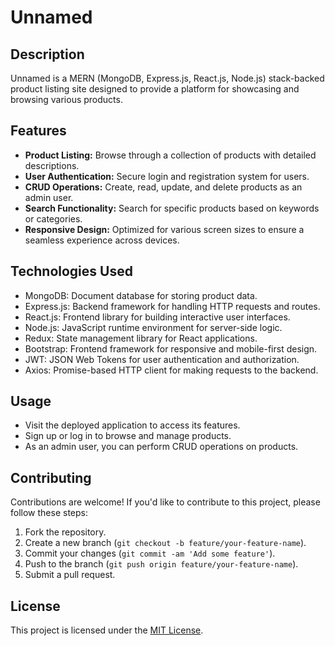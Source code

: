 # Unnamed

## Description
Unnamed is a MERN (MongoDB, Express.js, React.js, Node.js) stack-backed product listing site designed to provide a platform for showcasing and browsing various products.

## Features
- **Product Listing:** Browse through a collection of products with detailed descriptions.
- **User Authentication:** Secure login and registration system for users.
- **CRUD Operations:** Create, read, update, and delete products as an admin user.
- **Search Functionality:** Search for specific products based on keywords or categories.
- **Responsive Design:** Optimized for various screen sizes to ensure a seamless experience across devices.

## Technologies Used
- MongoDB: Document database for storing product data.
- Express.js: Backend framework for handling HTTP requests and routes.
- React.js: Frontend library for building interactive user interfaces.
- Node.js: JavaScript runtime environment for server-side logic.
- Redux: State management library for React applications.
- Bootstrap: Frontend framework for responsive and mobile-first design.
- JWT: JSON Web Tokens for user authentication and authorization.
- Axios: Promise-based HTTP client for making requests to the backend.

## Usage
- Visit the deployed application to access its features.
- Sign up or log in to browse and manage products.
- As an admin user, you can perform CRUD operations on products.

## Contributing
Contributions are welcome! If you'd like to contribute to this project, please follow these steps:
1. Fork the repository.
2. Create a new branch (`git checkout -b feature/your-feature-name`).
3. Commit your changes (`git commit -am 'Add some feature'`).
4. Push to the branch (`git push origin feature/your-feature-name`).
5. Submit a pull request.

## License
This project is licensed under the [MIT License](LICENSE).
